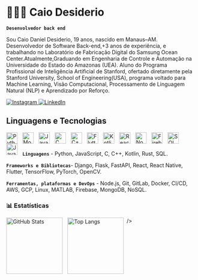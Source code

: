 # 👩🏻‍💻 Caio Desiderio

**`Desenvolvedor back end`**

Sou Caio Daniel Desiderio, 19 anos, nascido em Manaus–AM. Desenvolvedor de Software Back-end,+3 anos de experiência, e trabalhando no Laboratório de Fabricação Digital do Samsung Ocean Center.Atualmente,Graduando em Engenharia de Controle e Automação na Universidade do Estado do Amazonas (UEA).
Aluno do Programa Profissional de Inteligência Artificial de Stanford, ofertado diretamente pela Stanford University, School of Engineering(USA), programa voltado para Machine Learning, Visão Computacional, Processamento de Linguagem Natural (NLP) e Aprendizado por Reforço.

<p align="left">
  <a href="https://www.instagram.com/caiodesiderioch/">
    <img alt="Instagram" title="Siga-me no Instagram" src="https://img.shields.io/badge/Instagram-ff69b4?style=for-the-badge&logo=instagram&logoColor=white"/>
  </a>
  <a href="https://www.linkedin.com/in/caiodesiderioch">
    <img alt="LinkedIn" title="Conecte-se comigo no LinkedIn" src="https://img.shields.io/badge/LinkedIn-0A66C2?style=for-the-badge&logo=linkedin&logoColor=white"/>
  </a>
</p>

##  Linguagens e Tecnologias

<img align="left" alt="Python" title="Python" width="30px" style="padding-right:10px;" src="https://cdn.jsdelivr.net/gh/devicons/devicon@latest/icons/python/python-original.svg"/>
<img align="left" alt="MongoDB" title="MongoDB" width="30px" style="padding-right:10px;" src="https://cdn.jsdelivr.net/gh/devicons/devicon@latest/icons/mongodb/mongodb-original.svg"/>
<img align="left" alt="JavaScript" title="JavaScript" width="30px" style="padding-right:10px;" src="https://cdn.jsdelivr.net/gh/devicons/devicon@latest/icons/javascript/javascript-original.svg"/>
<img align="left" alt="C" title="C" width="30px" style="padding-right:10px;" src="https://cdn.jsdelivr.net/gh/devicons/devicon@latest/icons/c/c-original.svg"/>
<img align="left" alt="C++" title="C++" width="30px" style="padding-right:10px;" src="https://cdn.jsdelivr.net/gh/devicons/devicon@latest/icons/cplusplus/cplusplus-original.svg"/>
<img align="left" alt="Flutter" title="Flutter" width="30px" style="padding-right:10px;" src="https://cdn.jsdelivr.net/gh/devicons/devicon@latest/icons/flutter/flutter-original.svg"/>
<img align="left" alt="Kotlin" title="Kotlin" width="30px" style="padding-right:10px;" src="https://cdn.jsdelivr.net/gh/devicons/devicon@latest/icons/kotlin/kotlin-original.svg"/>
<img align="left" alt="React" title="React" width="30px" style="padding-right:10px;" src="https://cdn.jsdelivr.net/gh/devicons/devicon@latest/icons/react/react-original.svg"/>
<img align="left" alt="Node.js" title="Node.js" width="30px" style="padding-right:10px;" src="https://cdn.jsdelivr.net/gh/devicons/devicon@latest/icons/nodejs/nodejs-original.svg"/>
<img align="left" alt="Firebase" title="Firebase" width="30px" style="padding-right:10px;" src="https://cdn.jsdelivr.net/gh/devicons/devicon@latest/icons/firebase/firebase-plain.svg"/>
<img align="left" alt="SQL" title="SQL" width="30px" style="padding-right:10px;" src="https://cdn.jsdelivr.net/gh/devicons/devicon@latest/icons/mysql/mysql-original.svg"/>
<img align="left" alt="Java" title="Java" width="30px" style="padding-right:10px;" src="https://cdn.jsdelivr.net/gh/devicons/devicon@latest/icons/java/java-original.svg"/>

<br/><br/>

**`Linguagens`** - Python, JavaScript, C, C++, Kotlin, Rust, SQL.

**`Frameworks e Bibliotecas`**- Django, Flask, FastAPI, React, React Native, Flutter, TensorFlow, PyTorch, OpenCV.

**`Ferramentas, plataformas e DevOps`** - Node.js, Git, GitLab, Docker, CI/CD, AWS, GCP, Linux, MATLAB, Firebase, MongoDB, NoSQL.

### 📊 Estatísticas

<p>
  <img
    align="left"
    alt="GitHub Stats"
    height="150"
    style="padding-right:10px;"
    src="https://github-readme-stats.vercel.app/api?username=Caiodesiderio&show_icons=true&theme=tokyonight&include_all_commits=true&locale=pt-br&v=2"
  />
  <img
    align="left"
    alt="Top Langs"
    height="150"
    style="padding-right:5px;"
    src="https://github-readme-stats.vercel.app/api/top-langs/?username=Caiodesiderio&theme=tokyonight&layout=compact&custom_title=Tecnologias&langs_count=10&size_weight=0.5&count_weight=0.5&v=2"
    <!-- Se preferir esconder as porcentagens/barras use também: &hide_progress=true -->
  />
</p>
